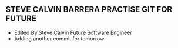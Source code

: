 ## STEVE CALVIN BARRERA PRACTISE GIT FOR FUTURE
- Edited By Steve Calvin Future Software Engineer
- Adding another commit for tomorrow


